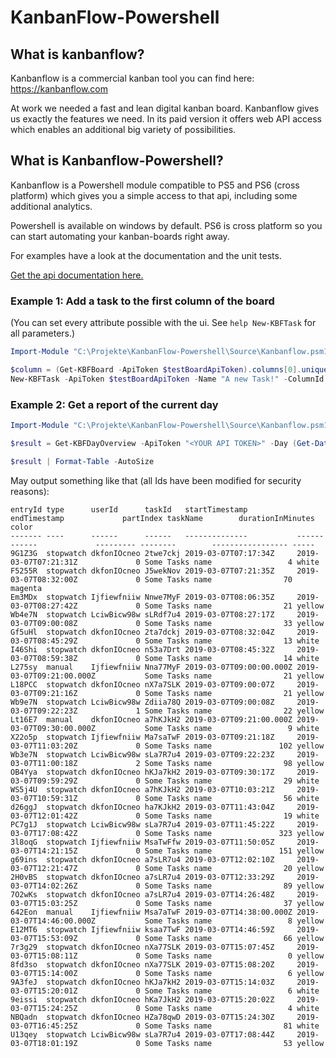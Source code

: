 # KanbanFlow-Powershell

## What is kanbanflow?

Kanbanflow is a commercial kanban tool you can find here: https://kanbanflow.com

At work we needed a fast and lean digital kanban board. Kanbanflow gives us exactly the features we need.
In its paid version it offers web API access which enables an additional big variety of possibilities.

## What is Kanbanflow-Powershell?

Kanbanflow is a Powershell module compatible to PS5 and PS6 (cross platform) which gives
you a simple access to that api, including some additional analytics.

Powershell is available on windows by default. PS6 is cross platform so you can start automating
your kanban-boards right away. 

For examples have a look at the documentation and the unit tests.

[Get the api documentation here.](https://stho32.github.io/KanbanFlow-Powershell/docfx_project/site/articles/index.html)

### Example 1: Add a task to the first column of the board

(You can set every attribute possible with the ui. See `help New-KBFTask` for all parameters.)

```powershell
Import-Module "C:\Projekte\KanbanFlow-Powershell\Source\Kanbanflow.psm1"

$column = (Get-KBFBoard -ApiToken $testBoardApiToken).columns[0].uniqueId
New-KBFTask -ApiToken $testBoardApiToken -Name "A new Task!" -ColumnId $column 
```

### Example 2: Get a report of the current day

```powershell
Import-Module "C:\Projekte\KanbanFlow-Powershell\Source\Kanbanflow.psm1"

$result = Get-KBFDayOverview -ApiToken "<YOUR API TOKEN>" -Day (Get-Date).Date 

$result | Format-Table -AutoSize
```

May output something like that (all Ids have been modified for security reasons): 
```
entryId type      userId      taskId   startTimestamp           endTimestamp             partIndex taskName        durationInMinutes color  
------- ----      ------      ------   --------------           ------------             --------- --------        ----------------- -----  
9G1Z3G  stopwatch dkfonIOcneo 2twe7ckj 2019-03-07T07:17:34Z     2019-03-07T07:21:31Z             0 Some Tasks name                 4 white  
F5255R  stopwatch dkfonIOcneo J5wekNov 2019-03-07T07:21:35Z     2019-03-07T08:32:00Z             0 Some Tasks name                70 magenta
Em3MDx  stopwatch Ijfiewfniiw Nnwe7MyF 2019-03-07T08:06:35Z     2019-03-07T08:27:42Z             0 Some Tasks name                21 yellow 
Wb4e7N  stopwatch LciwBicw98w sLRdf7u4 2019-03-07T08:27:17Z     2019-03-07T09:00:08Z             0 Some Tasks name                33 yellow 
Gf5uHl  stopwatch dkfonIOcneo 2ta7dckj 2019-03-07T08:32:04Z     2019-03-07T08:45:29Z             0 Some Tasks name                13 white  
I46Shi  stopwatch dkfonIOcneo n53a7Drt 2019-03-07T08:45:32Z     2019-03-07T08:59:38Z             0 Some Tasks name                14 white  
L275sy  manual    Ijfiewfniiw Nna77MyF 2019-03-07T09:00:00.000Z 2019-03-07T09:21:00.000Z           Some Tasks name                21 yellow 
L18PCC  stopwatch dkfonIOcneo nX7a7SLK 2019-03-07T09:00:07Z     2019-03-07T09:21:16Z             0 Some Tasks name                21 yellow 
Wb9e7N  stopwatch LciwBicw98w Zdiia78Q 2019-03-07T09:00:08Z     2019-03-07T09:22:23Z             1 Some Tasks name                22 yellow 
Lt16E7  manual    dkfonIOcneo a7hKJkH2 2019-03-07T09:21:00.000Z 2019-03-07T09:30:00.000Z           Some Tasks name                 9 white  
X22o5p  stopwatch Ijfiewfniiw Ma7saTwF 2019-03-07T09:21:18Z     2019-03-07T11:03:20Z             0 Some Tasks name               102 yellow 
Wb3e7N  stopwatch LciwBicw98w sLa7R7u4 2019-03-07T09:22:23Z     2019-03-07T11:00:18Z             2 Some Tasks name                98 yellow 
OB4Yya  stopwatch dkfonIOcneo hKJa7kH2 2019-03-07T09:30:17Z     2019-03-07T09:59:29Z             0 Some Tasks name                29 white  
WS5j4U  stopwatch dkfonIOcneo a7hKJkH2 2019-03-07T10:03:21Z     2019-03-07T10:59:31Z             0 Some Tasks name                56 white  
d26ggJ  stopwatch dkfonIOcneo ha7KJkH2 2019-03-07T11:43:04Z     2019-03-07T12:01:42Z             0 Some Tasks name                19 white  
PC7g1J  stopwatch LciwBicw98w sLa7R7u4 2019-03-07T11:45:22Z     2019-03-07T17:08:42Z             0 Some Tasks name               323 yellow 
3l8oqG  stopwatch Ijfiewfniiw MsaTwFfw 2019-03-07T11:50:05Z     2019-03-07T14:21:15Z             0 Some Tasks name               151 yellow 
g69ins  stopwatch dkfonIOcneo a7sLR7u4 2019-03-07T12:02:10Z     2019-03-07T12:21:47Z             0 Some Tasks name                20 yellow 
2H0vBS  stopwatch dkfonIOcneo a7sLR7u4 2019-03-07T12:33:29Z     2019-03-07T14:02:26Z             0 Some Tasks name                89 yellow 
7O2wKs  stopwatch dkfonIOcneo a7sLR7u4 2019-03-07T14:26:48Z     2019-03-07T15:03:25Z             0 Some Tasks name                37 yellow 
642Eon  manual    Ijfiewfniiw Msa7aTwF 2019-03-07T14:38:00.000Z 2019-03-07T14:46:00.000Z           Some Tasks name                 8 yellow 
E12MT6  stopwatch Ijfiewfniiw ksaa7TwF 2019-03-07T14:46:59Z     2019-03-07T15:53:09Z             0 Some Tasks name                66 yellow 
7r3g29  stopwatch dkfonIOcneo nXa77SLK 2019-03-07T15:07:45Z     2019-03-07T15:08:11Z             0 Some Tasks name                 0 yellow 
8fd3so  stopwatch dkfonIOcneo nXa77SLK 2019-03-07T15:08:20Z     2019-03-07T15:14:00Z             0 Some Tasks name                 6 yellow 
9A3feJ  stopwatch dkfonIOcneo hKJa7kH2 2019-03-07T15:14:03Z     2019-03-07T15:20:01Z             0 Some Tasks name                 6 white  
9eissi  stopwatch dkfonIOcneo hKa7JkH2 2019-03-07T15:20:02Z     2019-03-07T15:24:25Z             0 Some Tasks name                 4 white  
NBQadn  stopwatch dkfonIOcneo HZa78qwD 2019-03-07T15:24:30Z     2019-03-07T16:45:25Z             0 Some Tasks name                81 white  
U13qey  stopwatch LciwBicw98w sLa7R7u4 2019-03-07T17:08:44Z     2019-03-07T18:01:19Z             0 Some Tasks name                53 yellow 
```



